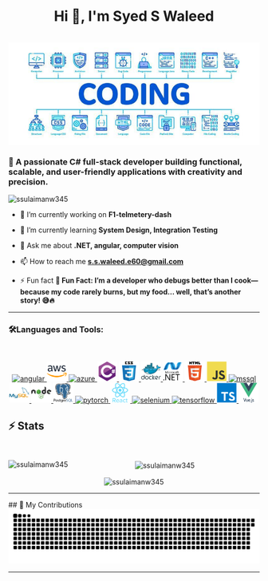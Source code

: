 <h1 align="center">Hi 👋, I'm Syed S Waleed</h1>
<p>&nbsp<img align="center" src="https://github.com/SSulaimanW345/SSulaimanW345/blob/master/gitgub-banner.jpg?raw=true" alt="Banner of a developer sitting in front of a desk"></p>
<h3 align="left">🚀 A passionate C# full-stack developer building functional, scalable, and user-friendly applications with creativity and precision.</h3>

<p align="left"> <img src="https://komarev.com/ghpvc/?username=ssulaimanw345&label=Profile%20views&color=0e75b6&style=flat" alt="ssulaimanw345" /> </p>

- 🔭 I’m currently working on **F1-telmetery-dash**

- 🌱 I’m currently learning **System Design, Integration Testing**

- 💬 Ask me about **.NET, angular, computer vision**

- 📫 How to reach me **s.s.waleed.e60@gmail.com**

- ⚡ Fun fact **🎯 Fun Fact: I’m a developer who debugs better than I cook—because my code rarely burns, but my food… well, that’s another story! 😅🔥**

<p align="left">
</p>
<hr>
<h3 align="left">🛠️Languages and Tools:</h3>
<br>
<p align="center"> <a href="https://angular.io" target="_blank" rel="noreferrer"> <img src="https://angular.io/assets/images/logos/angular/angular.svg" alt="angular" width="40" height="40"/> </a> <a href="https://aws.amazon.com" target="_blank" rel="noreferrer"> <img src="https://raw.githubusercontent.com/devicons/devicon/master/icons/amazonwebservices/amazonwebservices-original-wordmark.svg" alt="aws" width="40" height="40"/> </a> <a href="https://azure.microsoft.com/en-in/" target="_blank" rel="noreferrer"> <img src="https://www.vectorlogo.zone/logos/microsoft_azure/microsoft_azure-icon.svg" alt="azure" width="40" height="40"/> </a> <a href="https://www.w3schools.com/cs/" target="_blank" rel="noreferrer"> <img src="https://raw.githubusercontent.com/devicons/devicon/master/icons/csharp/csharp-original.svg" alt="csharp" width="40" height="40"/> </a> <a href="https://www.w3schools.com/css/" target="_blank" rel="noreferrer"> <img src="https://raw.githubusercontent.com/devicons/devicon/master/icons/css3/css3-original-wordmark.svg" alt="css3" width="40" height="40"/> </a> <a href="https://www.docker.com/" target="_blank" rel="noreferrer"> <img src="https://raw.githubusercontent.com/devicons/devicon/master/icons/docker/docker-original-wordmark.svg" alt="docker" width="40" height="40"/> </a> <a href="https://dotnet.microsoft.com/" target="_blank" rel="noreferrer"> <img src="https://raw.githubusercontent.com/devicons/devicon/master/icons/dot-net/dot-net-original-wordmark.svg" alt="dotnet" width="40" height="40"/> </a> <a href="https://www.w3.org/html/" target="_blank" rel="noreferrer"> <img src="https://raw.githubusercontent.com/devicons/devicon/master/icons/html5/html5-original-wordmark.svg" alt="html5" width="40" height="40"/> </a> <a href="https://developer.mozilla.org/en-US/docs/Web/JavaScript" target="_blank" rel="noreferrer"> <img src="https://raw.githubusercontent.com/devicons/devicon/master/icons/javascript/javascript-original.svg" alt="javascript" width="40" height="40"/> </a> <a href="https://www.microsoft.com/en-us/sql-server" target="_blank" rel="noreferrer"> <img src="https://www.svgrepo.com/show/303229/microsoft-sql-server-logo.svg" alt="mssql" width="40" height="40"/> </a> <a href="https://www.mysql.com/" target="_blank" rel="noreferrer"> <img src="https://raw.githubusercontent.com/devicons/devicon/master/icons/mysql/mysql-original-wordmark.svg" alt="mysql" width="40" height="40"/> </a> <a href="https://nodejs.org" target="_blank" rel="noreferrer"> <img src="https://raw.githubusercontent.com/devicons/devicon/master/icons/nodejs/nodejs-original-wordmark.svg" alt="nodejs" width="40" height="40"/> </a> <a href="https://www.postgresql.org" target="_blank" rel="noreferrer"> <img src="https://raw.githubusercontent.com/devicons/devicon/master/icons/postgresql/postgresql-original-wordmark.svg" alt="postgresql" width="40" height="40"/> </a> <a href="https://pytorch.org/" target="_blank" rel="noreferrer"> <img src="https://www.vectorlogo.zone/logos/pytorch/pytorch-icon.svg" alt="pytorch" width="40" height="40"/> </a> <a href="https://reactjs.org/" target="_blank" rel="noreferrer"> <img src="https://raw.githubusercontent.com/devicons/devicon/master/icons/react/react-original-wordmark.svg" alt="react" width="40" height="40"/> </a> <a href="https://www.selenium.dev" target="_blank" rel="noreferrer"> <img src="https://raw.githubusercontent.com/detain/svg-logos/780f25886640cef088af994181646db2f6b1a3f8/svg/selenium-logo.svg" alt="selenium" width="40" height="40"/> </a> <a href="https://www.tensorflow.org" target="_blank" rel="noreferrer"> <img src="https://www.vectorlogo.zone/logos/tensorflow/tensorflow-icon.svg" alt="tensorflow" width="40" height="40"/> </a> <a href="https://www.typescriptlang.org/" target="_blank" rel="noreferrer"> <img src="https://raw.githubusercontent.com/devicons/devicon/master/icons/typescript/typescript-original.svg" alt="typescript" width="40" height="40"/> </a> <a href="https://vuejs.org/" target="_blank" rel="noreferrer"> <img src="https://raw.githubusercontent.com/devicons/devicon/master/icons/vuejs/vuejs-original-wordmark.svg" alt="vuejs" width="40" height="40"/> </a> </p>

## ⚡️ Stats

<br>
<div align=center>

<p><img align="left" src="https://github-readme-stats.vercel.app/api/top-langs?username=ssulaimanw345&show_icons=true&locale=en&layout=compact" alt="ssulaimanw345" /></p>

<p>&nbsp;<img align="center" src="https://github-readme-stats.vercel.app/api?username=ssulaimanw345&show_icons=true&locale=en" alt="ssulaimanw345" /></p>

<p><img align="center" src="https://github-readme-streak-stats.herokuapp.com/?user=ssulaimanw345&" alt="ssulaimanw345" /></p>
</div>
<hr>
## 🐍 My Contributions

<div align="center">
  <picture>
    <source media="(prefers-color-scheme: dark)" srcset="https://raw.githubusercontent.com/ssulaimanw345/ssulaimanw345/output/github-contribution-grid-snake-dark.svg" />
    <source media="(prefers-color-scheme: light)" srcset="https://raw.githubusercontent.com/ssulaimanw345/ssulaimanw345/output/github-contribution-grid-snake.svg" />
    <img alt="github-snake" src="https://raw.githubusercontent.com/ssulaimanw345/ssulaimanw345/output/github-contribution-grid-snake.svg" />
  </picture>
</div>

<hr>

